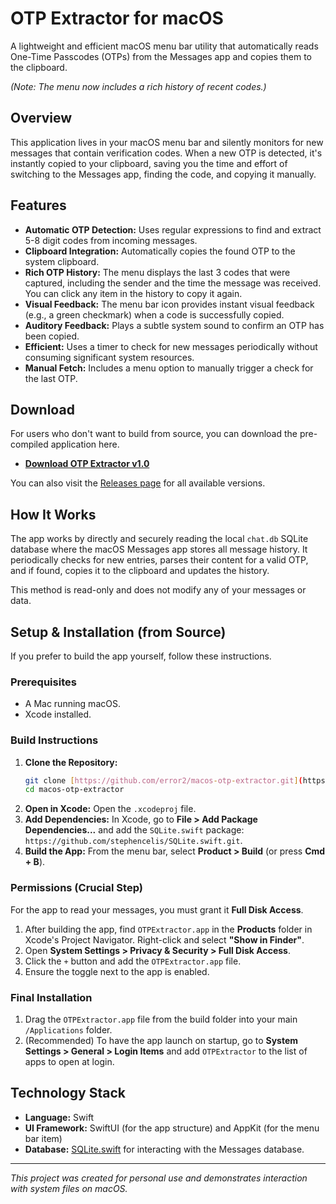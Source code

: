 # OTP Extractor for macOS

A lightweight and efficient macOS menu bar utility that automatically reads One-Time Passcodes (OTPs) from the Messages app and copies them to the clipboard.

*(Note: The menu now includes a rich history of recent codes.)*

## Overview

This application lives in your macOS menu bar and silently monitors for new messages that contain verification codes. When a new OTP is detected, it's instantly copied to your clipboard, saving you the time and effort of switching to the Messages app, finding the code, and copying it manually.

## Features

* **Automatic OTP Detection:** Uses regular expressions to find and extract 5-8 digit codes from incoming messages.
* **Clipboard Integration:** Automatically copies the found OTP to the system clipboard.
* **Rich OTP History:** The menu displays the last 3 codes that were captured, including the sender and the time the message was received. You can click any item in the history to copy it again.
* **Visual Feedback:** The menu bar icon provides instant visual feedback (e.g., a green checkmark) when a code is successfully copied.
* **Auditory Feedback:** Plays a subtle system sound to confirm an OTP has been copied.
* **Efficient:** Uses a timer to check for new messages periodically without consuming significant system resources.
* **Manual Fetch:** Includes a menu option to manually trigger a check for the last OTP.

## Download

For users who don't want to build from source, you can download the pre-compiled application here.

* [**Download OTP Extractor v1.0**](https://github.com/error2/macos-otp-extractor/releases/download/v1.0/OTPExtractor.app.zip)

You can also visit the [Releases page](https://github.com/error2/macos-otp-extractor/releases) for all available versions.

## How It Works

The app works by directly and securely reading the local `chat.db` SQLite database where the macOS Messages app stores all message history. It periodically checks for new entries, parses their content for a valid OTP, and if found, copies it to the clipboard and updates the history.

This method is read-only and does not modify any of your messages or data.

## Setup & Installation (from Source)

If you prefer to build the app yourself, follow these instructions.

### Prerequisites

* A Mac running macOS.
* Xcode installed.

### Build Instructions

1.  **Clone the Repository:**
    ```bash
    git clone [https://github.com/error2/macos-otp-extractor.git](https://github.com/error2/macos-otp-extractor.git)
    cd macos-otp-extractor
    ```
2.  **Open in Xcode:** Open the `.xcodeproj` file.
3.  **Add Dependencies:** In Xcode, go to **File > Add Package Dependencies...** and add the `SQLite.swift` package: `https://github.com/stephencelis/SQLite.swift.git`.
4.  **Build the App:** From the menu bar, select **Product > Build** (or press **Cmd + B**).

### Permissions (Crucial Step)

For the app to read your messages, you must grant it **Full Disk Access**.

1.  After building the app, find `OTPExtractor.app` in the **Products** folder in Xcode's Project Navigator. Right-click and select **"Show in Finder"**.
2.  Open **System Settings > Privacy & Security > Full Disk Access**.
3.  Click the `+` button and add the `OTPExtractor.app` file.
4.  Ensure the toggle next to the app is enabled.

### Final Installation

1.  Drag the `OTPExtractor.app` file from the build folder into your main `/Applications` folder.
2.  (Recommended) To have the app launch on startup, go to **System Settings > General > Login Items** and add `OTPExtractor` to the list of apps to open at login.

## Technology Stack

* **Language:** Swift
* **UI Framework:** SwiftUI (for the app structure) and AppKit (for the menu bar item)
* **Database:** [SQLite.swift](https://github.com/stephencelis/SQLite.swift) for interacting with the Messages database.

---

*This project was created for personal use and demonstrates interaction with system files on macOS.*
